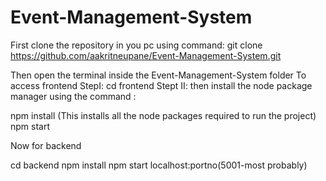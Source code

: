 # Event-Management-System

First clone the repository in you pc using command:
git clone https://github.com/aakritneupane/Event-Management-System.git

Then open the terminal inside the Event-Management-System folder
To access frontend
StepI: cd frontend
Stept II: then install the node package manager using the command :


npm install
(This installs all the node packages required to run the project)
npm start

Now for backend




cd backend
npm install
npm start
localhost:portno(5001-most probably) 
